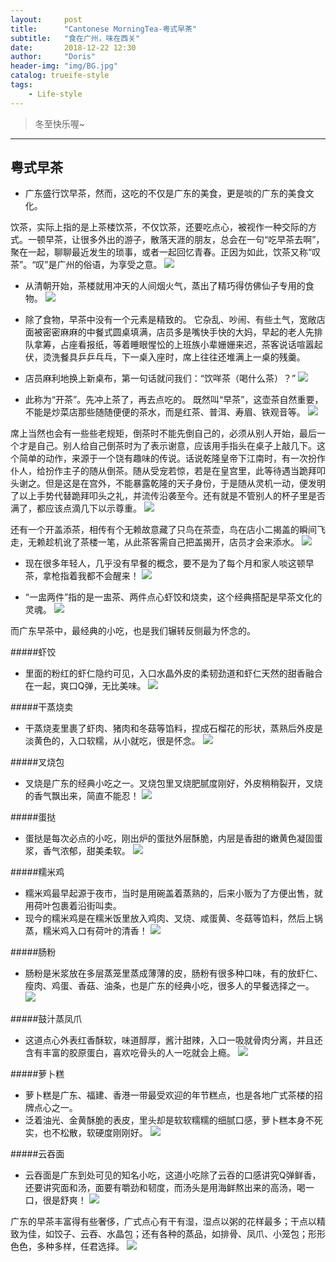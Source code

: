 ```yaml
---
layout:     post
title:      "Cantonese MorningTea-粤式早茶"
subtitle:   "食在广州，味在西关"
date:       2018-12-22 12:30
author:     "Doris"
header-img: "img/BG.jpg"
catalog: trueife-style
tags:
    - Life-style
---
```


> 冬至快乐喔~

---

## 粤式早茶
- 广东盛行饮早茶，然而，这吃的不仅是广东的美食，更是啖的广东的美食文化。

饮茶，实际上指的是上茶楼饮茶，不仅饮茶，还要吃点心，被视作一种交际的方式。一顿早茶，让很多外出的游子，散落天涯的朋友，总会在一句“吃早茶去啊”，聚在一起，聊聊最近发生的琐事，或者一起回忆青春。正因为如此，饮茶又称“叹茶”。“叹”是广州的俗语，为享受之意。
![](/img/in-post/post-Zaocha/zc01.jpg)

- 从清朝开始，茶楼就用冲天的人间烟火气，蒸出了精巧得仿佛仙子专用的食物。
![](/img/in-post/post-Zaocha/zc02.jpg)

- 除了食物，早茶中没有一个元素是精致的。
    它杂乱、吵闹、有些土气，宽敞店面被密密麻麻的中餐式圆桌填满，店员多是嘴快手快的大妈，早起的老人先排队拿筹，占座看报纸，等着睡眼惺忪的上班族小辈姗姗来迟，茶客说话喧嚣起伏，烫洗餐具乒乒乓乓，下一桌入座时，席上往往还堆满上一桌的残羹。
     
- 店员麻利地换上新桌布，第一句话就问我们：“饮咩茶（喝什么茶）？”
![](/img/in-post/post-Zaocha/zc03.jpg)

- 此称为“开茶”。先冲上茶了，再去点吃的。
    既然叫“早茶”，这壶茶自然重要，不能是炒菜店那些随随便便的茶水，而是红茶、普洱、寿眉、铁观音等。
    ![](/img/in-post/post-Zaocha/zc04.jpg)

席上当然也会有一些些老规矩，倒茶时不能先倒自己的，必须从别人开始，最后一个才是自己。别人给自己倒茶时为了表示谢意，应该用手指头在桌子上敲几下。这个简单的动作，来源于一个饶有趣味的传说。话说乾隆皇帝下江南时，有一次扮作仆人，给扮作主子的随从倒茶。随从受宠若惊，若是在皇宫里，此等待遇当跪拜叩头谢之。但是这是在宫外，不能暴露乾隆的天子身份，于是随从灵机一动，便发明了以上手势代替跪拜叩头之礼，并流传沿袭至今。还有就是不管别人的杯子里是否满了，都应该点滴几下以示尊重。
![](/img/in-post/post-Zaocha/zc05.jpg)

还有一个开盖添茶，相传有个无赖故意藏了只鸟在茶壶，鸟在店小二揭盖的瞬间飞走，无赖趁机讹了茶楼一笔，从此茶客需自己把盖揭开，店员才会来添水。
![](/img/in-post/post-Zaocha/zc06.jpg)

- 现在很多年轻人，几乎没有早餐的概念，要不是为了每个月和家人啖这顿早茶，拿枪指着我都不会醒来！
![](/img/in-post/post-Zaocha/zc07.jpg)

- “一盅两件”指的是一盅茶、两件点心虾饺和烧卖，这个经典搭配是早茶文化的灵魂。
![](/img/in-post/post-Zaocha/zc08.jpg)

而广东早茶中，最经典的小吃，也是我们辗转反侧最为怀念的。

#####虾饺
- 里面的粉红的虾仁隐约可见，入口水晶外皮的柔韧劲道和虾仁天然的甜香融合在一起，爽口Q弹，无比美味。
![](/img/in-post/post-Zaocha/zc09.jpg)

#####干蒸烧卖
- 干蒸烧麦里裹了虾肉、猪肉和冬菇等馅料，捏成石榴花的形状，蒸熟后外皮是淡黄色的，入口软糯，从小就吃，很是怀念。
![](/img/in-post/post-Zaocha/zc10.jpg)

#####叉烧包
- 叉烧是广东的经典小吃之一。叉烧包里叉烧肥腻度刚好，外皮稍稍裂开，叉烧的香气飘出来，简直不能忍！
![](/img/in-post/post-Zaocha/zc11.jpg)

#####蛋挞
- 蛋挞是每次必点的小吃，刚出炉的蛋挞外层酥脆，内层是香甜的嫩黄色凝固蛋浆，香气浓郁，甜美柔软。
![](/img/in-post/post-Zaocha/zc12.jpg)

#####糯米鸡
- 糯米鸡最早起源于夜市，当时是用碗盖着蒸熟的，后来小贩为了方便出售，就用荷叶包裹着沿街叫卖。
- 现今的糯米鸡是在糯米饭里放入鸡肉、叉烧、咸蛋黄、冬菇等馅料，然后上锅蒸，糯米鸡入口有荷叶的清香！
![](/img/in-post/post-Zaocha/zc13.jpg)

#####肠粉
- 肠粉是米浆放在多层蒸笼里蒸成薄薄的皮，肠粉有很多种口味，有的放虾仁、瘦肉、鸡蛋、香菇、油条，也是广东的经典小吃，很多人的早餐选择之一。
![](/img/in-post/post-Zaocha/zc14.jpg)

#####鼓汁蒸凤爪
- 这道点心外表红香酥软，味道醇厚，酱汁甜辣，入口一吸就骨肉分离，并且还含有丰富的胶原蛋白，喜欢吃骨头的人一吃就会上瘾。
![](/img/in-post/post-Zaocha/zc15.jpg)

#####萝卜糕
- 萝卜糕是广东、福建、香港一带最受欢迎的年节糕点，也是各地广式茶楼的招牌点心之一。
- 泛着油光、金黄酥脆的表皮，里头却是软软糯糯的细腻口感，萝卜糕本身不死实，也不松散，软硬度刚刚好。
![](/img/in-post/post-Zaocha/zc16.jpg)

#####云吞面
- 云吞面是广东到处可见的知名小吃，这道小吃除了云吞的口感讲究Q弹鲜香，还要讲究面和汤，面要有嚼劲和韧度，而汤头是用海鲜熬出来的高汤，喝一口，很是舒爽！
![](/img/in-post/post-Zaocha/zc17.jpg)

广东的早茶丰富得有些奢侈，广式点心有干有湿，湿点以粥的花样最多；干点以精致为佳，如饺子、云吞、水晶包；还有各种的蒸品，如排骨、凤爪、小笼包；形形色色，多种多样，任君选择。
![](/img/in-post/post-Zaocha/zc18.jpg)